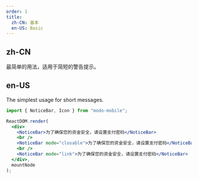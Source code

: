 ```yaml
---
order: 1
title:
  zh-CN: 基本
  en-US: Basic
---
```


## zh-CN

最简单的用法，适用于简短的警告提示。

## en-US

The simplest usage for short messages.

```jsx
import { NoticeBar, Icon } from "modo-mobile";

ReactDOM.render(
  <div>
    <NoticeBar>为了确保您的资金安全，请设置支付密码</NoticeBar>
    <br />
    <NoticeBar mode="closable">为了确保您的资金安全，请设置支付密码</NoticeBar>
    <br />
    <NoticeBar mode="link">为了确保您的资金安全，请设置支付密码</NoticeBar>
  </div>,
  mountNode
);
```
